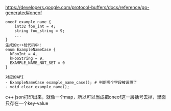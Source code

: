 https://developers.google.com/protocol-buffers/docs/reference/go-generated#oneof
```
oneof example_name {
    int32 foo_int = 4;
    string foo_string = 9;
    ...
}
生成的c++桩代码中：
enum ExampleNameCase {
  kFooInt = 4,
  kFooString = 9,
  EXAMPLE_NAME_NOT_SET = 0
}

对应的API
- ExampleNameCase example_name_case(); # 判断哪个字段被设置了
- void clear_example_name();
```



c++ json打印出来，就像一个map，所以可以当成把oneof这一层括号去掉，里面只存在一个key-value